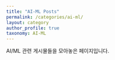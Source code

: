 ```yaml
---
title: "AI-ML Posts"
permalink: /categories/ai-ml/
layout: category
author_profile: true
taxonomy: AI-ML
---
```


AI/ML 관련 게시물들을 모아놓은 페이지입니다.
